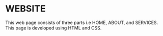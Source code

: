 # WEBSITE
This web page consists of three parts i.e HOME, ABOUT, and SERVICES. This page is developed using HTML and CSS. 
